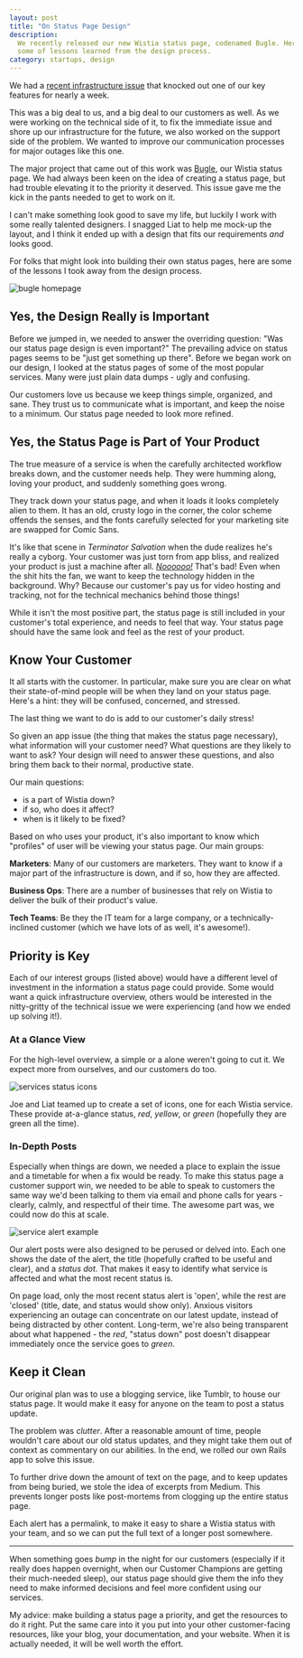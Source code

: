 ```yaml
---
layout: post
title: "On Status Page Design"
description:
  We recently released our new Wistia status page, codenamed Bugle. Here are
  some of lessons learned from the design process.
category: startups, design
---
```


We had a [recent infrastructure issue](http://wistia.com/blog/playing-reveille-creating-the-wistia-status-page/)
that knocked out one of our key features for nearly a week.

This was a big deal to us, and a big deal to our customers as well. As we were working
on the technical side of it, to fix the immediate issue and shore up our
infrastructure for the future, we also worked on the support side of the problem.
We wanted to improve our communication processes for major outages like this one.

The major project that came out of this work was [Bugle](http://status.wistia.com),
our Wistia status page. We had always been keen on the idea of creating a
status page, but had trouble elevating it to the priority it deserved. This
issue gave me the kick in the pants needed to get to work on it.

I can't make something look good to save my life, but luckily I work with some really 
talented designers. I snagged Liat to help me mock-up the layout, and I think 
it ended up with a design that fits our requirements *and* looks good.

For folks that might look into building their own status pages, here are some
of the lessons I took away from the design process.

<div class="post_image"><img src="http://embed.wistia.com/deliveries/2fea5e1c06935c714ecc75a9f80ce6cf5700bb0b.png" alt="bugle homepage"/></div>

## Yes, the Design Really is Important

Before we jumped in, we needed to answer the overriding question: "Was our status 
page design is even important?" The prevailing advice on status pages seems to 
be "just get something up there".  Before we began work on our design, I looked
at the status pages of some of the most popular services. Many were just plain
data dumps - ugly and confusing.

Our customers love us because we keep things simple, organized, and sane. They
trust us to communicate what is important, and keep the noise to a minimum. Our
status page needed to look more refined.

## Yes, the Status Page is Part of Your Product

The true measure of a service is when the carefully architected workflow breaks 
down, and the customer needs help. They were humming along, loving your
product, and suddenly something goes wrong.

They track down your status page, and when it loads it looks completely alien to
them. It has an old, crusty logo in the corner, the color scheme offends the 
senses, and the fonts carefully selected for your marketing site are swapped
for Comic Sans.

It's like that scene in *Terminator Salvation* when the dude realizes he's
really a cyborg. Your customer was just torn from app bliss, and realized your
product is just a machine after all. *[Noooooo!](http://nooooooooooooooo.com/)*
That's bad! Even when the shit hits the fan, we want to keep the technology 
hidden in the background. Why?  Because our customer's pay us for video hosting 
and tracking, not for the technical mechanics behind those things!

While it isn't the most positive part, the status page is still included in your
customer's total experience, and needs to feel that way. Your status page should
have the same look and feel as the rest of your product.

## Know Your Customer

It all starts with the customer. In particular, make sure you are clear on what
their state-of-mind people will be when they land on your status page. Here's a
hint: they will be confused, concerned, and stressed. 

The last thing we want to do is add to our customer's daily stress!

So given an app issue (the thing that makes the status page necessary), what
information will your customer need? What questions are they likely to want to
ask? Your design will need to answer these questions, and also bring them back
to their normal, productive state.

Our main questions:

* is a part of Wistia down?
* if so, who does it affect?
* when is it likely to be fixed?

Based on who uses your product, it's also important to know which "profiles" of
user will be viewing your status page. Our main groups:

**Marketers**: Many of our customers are marketers. They want to know if a major
part of the infrastructure is down, and if so, how they are affected.

**Business Ops**: There are a number of businesses that rely on Wistia to deliver
the bulk of their product's value. 

**Tech Teams**: Be they the IT team for a large company, or a technically-inclined
customer (which we have lots of as well, it's awesome!).

## Priority is Key

Each of our interest groups (listed above) would have a different level of
investment in the information a status page could provide. Some would want a
quick infrastructure overview, others would be interested in the nitty-gritty
of the technical issue we were experiencing (and how we ended up solving it!).

### At a Glance View

For the high-level overview, a simple <i class="icon-check-sign" style="color: green;"></i> or a
<i class="icon-remove-sign" style="color: red;"></i> alone weren't going to cut 
it. We expect more from ourselves, and our customers do too. 

<div class="post_image"><img src="http://embed.wistia.com/deliveries/d0115fe9a26106f9e5ab7151954578771e44336e.png" alt="services status icons" /></div>

Joe and Liat teamed up to create a set of icons, one for each Wistia service.
These provide at-a-glance status, *red*, *yellow*, or *green* (hopefully they
are green all the time).

### In-Depth Posts

Especially when things are down, we needed a place to explain the issue and a
timetable for when a fix would be ready. To make this status page a customer 
support win, we needed to be able to speak to customers the same way we'd
been talking to them via email and phone calls for years - clearly, calmly, and
respectful of their time. The awesome part was, we could now do this at scale.

<div class="post_image"><img src="http://embed.wistia.com/deliveries/362c878bbd5399dbec7f43424ffb1a461ffb517d.png" alt="service alert example" /></div>

Our alert posts were also designed to be perused or delved into. Each one shows
the date of the alert, the title (hopefully crafted to be useful and clear),
and a *status dot*. That makes it easy to identify what service is affected and
what the most recent status is.

On page load, only the most recent status alert is 'open', while the rest are
'closed' (title, date, and status would show only). Anxious visitors
experiencing an outage can concentrate on our latest update, instead of being 
distracted by other content. Long-term, we're also being transparent about what 
happened - the *red*, "status down" post doesn't disappear immediately once the
service goes to *green*.

## Keep it Clean

Our original plan was to use a blogging service, like Tumblr, to house our
status page. It would make it easy for anyone on the team to post a status update.

The problem was *clutter*. After a reasonable amount of time, people wouldn't care 
about our old status updates, and they might take them out of context as
commentary on our abilities. In the end, we rolled our own Rails app to solve
this issue.

To further drive down the amount of text on the page, and to keep updates from
being buried, we stole the idea of excerpts from Medium. This prevents longer 
posts like post-mortems from clogging up the entire status page.  

Each alert has a permalink, to make it easy to share a Wistia status with
your team, and so we can put the full text of a longer post somewhere.

---

When something goes *bump* in the night for our customers (especially if
it really does happen overnight, when our Customer Champions are getting their
much-needed sleep), our status page should give them the info they need to make
informed decisions and feel more confident using our services.

My advice: make building a status page a priority, and get the resources to do
it right. Put the same care into it you put into your other customer-facing
resources, like your blog, your documentation, and your website. When it is
actually needed, it will be well worth the effort.

